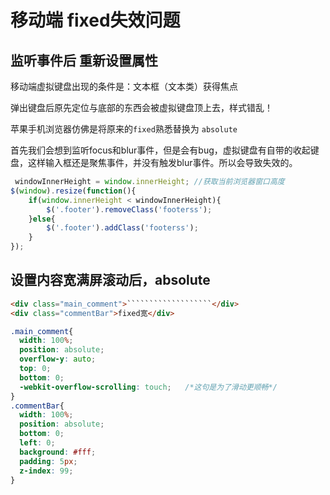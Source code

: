 # 移动端 fixed失效问题


## 监听事件后 重新设置属性
移动端虚拟键盘出现的条件是：文本框（文本类）获得焦点

弹出键盘后原先定位与底部的东西会被虚拟键盘顶上去，样式错乱！

苹果手机浏览器仿佛是将原来的`fixed`熟悉替换为 `absolute`

首先我们会想到监听focus和blur事件，但是会有bug，虚拟键盘有自带的收起键盘，这样输入框还是聚焦事件，并没有触发blur事件。所以会导致失效的。
```js
 windowInnerHeight = window.innerHeight; //获取当前浏览器窗口高度
$(window).resize(function(){
    if(window.innerHeight < windowInnerHeight){
        $('.footer').removeClass('footerss');
    }else{
        $('.footer').addClass('footerss');
    }
});

```


## 设置内容宽满屏滚动后，absolute
```html
<div class="main_comment">```````````````````</div>
<div class="commentBar">fixed宽</div>
```

```css
.main_comment{
  width: 100%;
  position: absolute;
  overflow-y: auto;
  top: 0;
  bottom: 0;
  -webkit-overflow-scrolling: touch;   /*这句是为了滑动更顺畅*/
}
.commentBar{
  width: 100%;
  position: absolute;
  bottom: 0;
  left: 0;
  background: #fff;
  padding: 5px;
  z-index: 99;
}
```